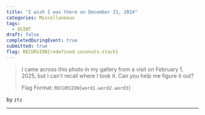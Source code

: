 ```yaml
---
title: "I wish I was there on December 21, 2024"
categories: Miscellaneous
tags: 
  - OSINT
draft: false
completedDuringEvent: true
submitted: true
flag: RECURSION{redefined.coconuts.stack}
---
```

> I came across this photo in my gallery from a visit on February 1, 2025, but I can't recall where I took it. Can you help me figure it out?
>
> Flag Format: `RECURSION{word1.word2.word3}`

by `ztz`

---


